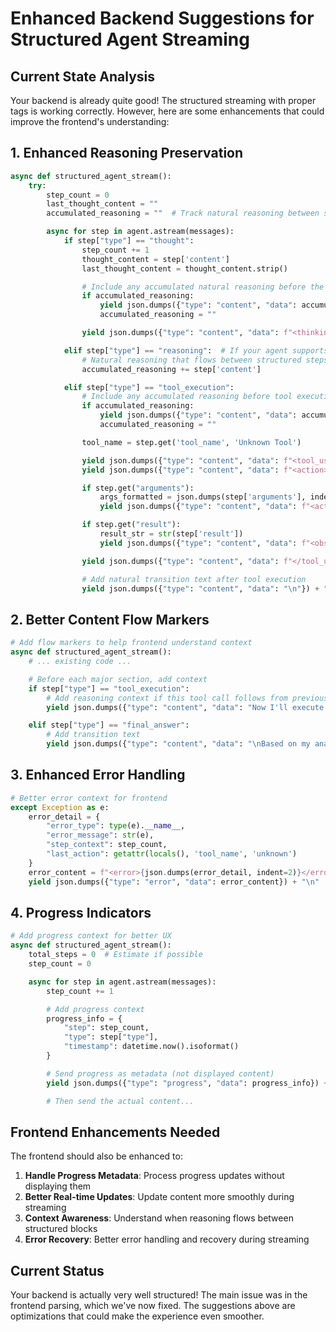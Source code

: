 # Enhanced Backend Suggestions for Structured Agent Streaming

## Current State Analysis

Your backend is already quite good! The structured streaming with proper tags is working correctly. However, here are some enhancements that could improve the frontend's understanding:

## 1. Enhanced Reasoning Preservation

```python
async def structured_agent_stream():
    try:
        step_count = 0
        last_thought_content = ""
        accumulated_reasoning = ""  # Track natural reasoning between steps

        async for step in agent.astream(messages):
            if step["type"] == "thought":
                step_count += 1
                thought_content = step['content']
                last_thought_content = thought_content.strip()

                # Include any accumulated natural reasoning before the thought
                if accumulated_reasoning:
                    yield json.dumps({"type": "content", "data": accumulated_reasoning}) + "\n"
                    accumulated_reasoning = ""

                yield json.dumps({"type": "content", "data": f"<thinking>{thought_content}</thinking>"}) + "\n"

            elif step["type"] == "reasoning":  # If your agent supports this
                # Natural reasoning that flows between structured steps
                accumulated_reasoning += step['content']

            elif step["type"] == "tool_execution":
                # Include any accumulated reasoning before tool execution
                if accumulated_reasoning:
                    yield json.dumps({"type": "content", "data": accumulated_reasoning}) + "\n"
                    accumulated_reasoning = ""

                tool_name = step.get('tool_name', 'Unknown Tool')

                yield json.dumps({"type": "content", "data": f"<tool_use>"}) + "\n"
                yield json.dumps({"type": "content", "data": f"<action>{tool_name}</action>"}) + "\n"

                if step.get("arguments"):
                    args_formatted = json.dumps(step['arguments'], indent=2)
                    yield json.dumps({"type": "content", "data": f"<action_input>{args_formatted}</action_input>"}) + "\n"

                if step.get("result"):
                    result_str = str(step['result'])
                    yield json.dumps({"type": "content", "data": f"<observation>{result_str}</observation>"}) + "\n"

                yield json.dumps({"type": "content", "data": f"</tool_use>"}) + "\n"

                # Add natural transition text after tool execution
                yield json.dumps({"type": "content", "data": "\n"}) + "\n"
```

## 2. Better Content Flow Markers

```python
# Add flow markers to help frontend understand context
async def structured_agent_stream():
    # ... existing code ...

    # Before each major section, add context
    if step["type"] == "tool_execution":
        # Add reasoning context if this tool call follows from previous thinking
        yield json.dumps({"type": "content", "data": "Now I'll execute this action:\n\n"}) + "\n"

    elif step["type"] == "final_answer":
        # Add transition text
        yield json.dumps({"type": "content", "data": "\nBased on my analysis:\n\n"}) + "\n"
```

## 3. Enhanced Error Handling

```python
# Better error context for frontend
except Exception as e:
    error_detail = {
        "error_type": type(e).__name__,
        "error_message": str(e),
        "step_context": step_count,
        "last_action": getattr(locals(), 'tool_name', 'unknown')
    }
    error_content = f"<error>{json.dumps(error_detail, indent=2)}</error>"
    yield json.dumps({"type": "error", "data": error_content}) + "\n"
```

## 4. Progress Indicators

```python
# Add progress context for better UX
async def structured_agent_stream():
    total_steps = 0  # Estimate if possible
    step_count = 0

    async for step in agent.astream(messages):
        step_count += 1

        # Add progress context
        progress_info = {
            "step": step_count,
            "type": step["type"],
            "timestamp": datetime.now().isoformat()
        }

        # Send progress as metadata (not displayed content)
        yield json.dumps({"type": "progress", "data": progress_info}) + "\n"

        # Then send the actual content...
```

## Frontend Enhancements Needed

The frontend should also be enhanced to:

1. **Handle Progress Metadata**: Process progress updates without displaying them
2. **Better Real-time Updates**: Update content more smoothly during streaming
3. **Context Awareness**: Understand when reasoning flows between structured blocks
4. **Error Recovery**: Better error handling and recovery during streaming

## Current Status

Your backend is actually very well structured! The main issue was in the frontend parsing, which we've now fixed. The suggestions above are optimizations that could make the experience even smoother.
